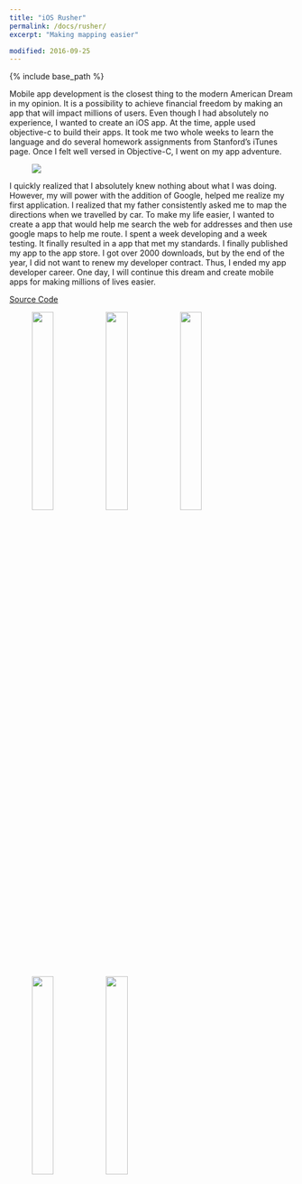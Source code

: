 ```yaml
---
title: "iOS Rusher"
permalink: /docs/rusher/
excerpt: "Making mapping easier"

modified: 2016-09-25
---
```


{% include base_path %}

Mobile app development is the closest thing to the modern American Dream in my opinion. It is a possibility to achieve financial freedom by making an app that will impact millions of users. Even though I had absolutely no experience, I wanted to create an iOS app. At the time, apple used objective-c to build their apps. It took me two whole weeks to learn the language and do several homework assignments from Stanford’s iTunes page. Once I felt well versed in Objective-C, I went on my app adventure. 

<figure>
  <img src="{{ base_path }}/images/iosdev.jpeg">
</figure>

I quickly realized that I absolutely knew nothing about what I was doing. However, my will power with the addition of Google, helped me realize my first application. I realized that my father consistently asked me to map the directions when we travelled by car. To make my life easier, I wanted to create a app that would help me search the web for addresses and then use google maps to help me route. I spent a week developing and a week testing. It finally resulted in a app that met my standards. I finally published my app to the app store. I got over 2000 downloads, but by the end of the year, I did not want to renew my developer contract. Thus, I ended my app developer career. One day, I will continue this dream and create mobile apps for making millions of lives easier.

[Source Code](https://github.com/Rishi333/iCanCode)


<figure>
  <img src="{{ base_path }}/images/rusher/1.png" style="float: left; width: 30%; margin-right: 1%; margin-bottom: 0.5em;">
  <img src="{{ base_path }}/images/rusher/2.png" style="float: left; width: 30%; margin-right: 1%; margin-bottom: 0.5em;">
  <img src="{{ base_path }}/images/rusher/3.png" style="float: left; width: 30%; margin-right: 1%; margin-bottom: 0.5em;">
  <img src="{{ base_path }}/images/rusher/4.png" style="float: left; width: 30%; margin-right: 1%; margin-bottom: 0.5em;">
  <img src="{{ base_path }}/images/rusher/5.png" style="float: left; width: 30%; margin-right: 1%; margin-bottom: 0.5em;">
</figure>
<p style="clear: both;">